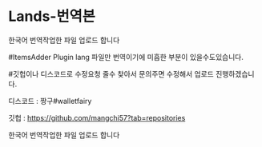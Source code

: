 # Lands-번역본

한국어 번역작업한 파일 업로드 합니다

#ItemsAdder Plugin lang 파일만 번역이기에 미흡한 부분이 있을수도있습니다.

#깃헙이나 디스코드로 수정요청 줄수 찾아서 문의주면 수정해서 업로드 진행하겠습니다.

디스코드 : 짱구#walletfairy

깃헙 : https://github.com/mangchi57?tab=repositories


한국어 번역작업한 파일 업로드 합니다
